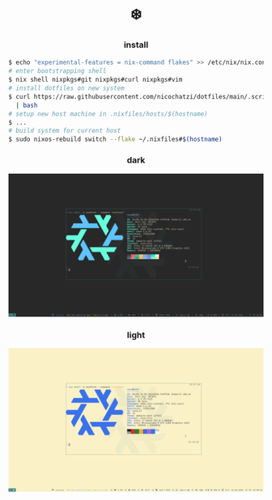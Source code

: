 <h1 align="center">❄️</h1>

<h3 align="center">install</h3>

```bash
$ echo "experimental-features = nix-command flakes" >> /etc/nix/nix.conf
# enter bootstrapping shell
$ nix shell nixpkgs#git nixpkgs#curl nixpkgs#vim
# install dotfiles on new system
$ curl https://raw.githubusercontent.com/nicochatzi/dotfiles/main/.scripts/install-dotfiles.sh \
  | bash
# setup new host machine in .nixfiles/hosts/$(hostname)
$ ...
# build system for current host
$ sudo nixos-rebuild switch --flake ~/.nixfiles#$(hostname)
```

<h3 align="center">dark</h3>

![lati-dark](./assets/lati-dark.png)

<h3 align="center">light</h3>

![lati-light](./assets/lati-light.png)
